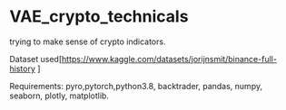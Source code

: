 # VAE_crypto_technicals
trying to make sense of crypto indicators. 

Dataset used[https://www.kaggle.com/datasets/jorijnsmit/binance-full-history ]

Requirements:
pyro,pytorch,python3.8, backtrader, pandas, numpy, seaborn, plotly, matplotlib. 



